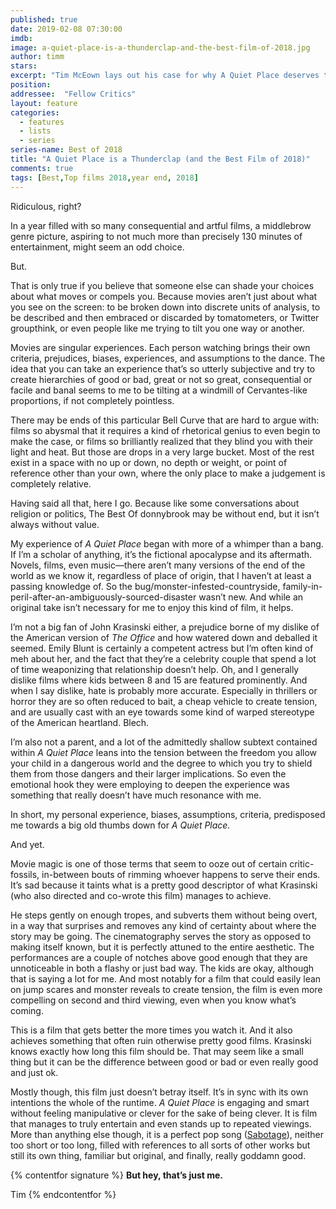 ```yaml
---
published: true
date: 2019-02-08 07:30:00
imdb: 
image: a-quiet-place-is-a-thunderclap-and-the-best-film-of-2018.jpg
author: timm 
stars: 
excerpt: "Tim McEown lays out his case for why A Quiet Place deserves to be called the Best Film of 2018."
position: 
addressee:  "Fellow Critics"
layout: feature
categories: 
  - features
  - lists
  - series
series-name: Best of 2018
title: "A Quiet Place is a Thunderclap (and the Best Film of 2018)"
comments: true
tags: [Best,Top films 2018,year end, 2018]
---
```

Ridiculous, right?

In a year filled with so many consequential and artful films, a middlebrow genre picture, aspiring to not much more than precisely 130 minutes of entertainment, might seem an odd choice.

But.

That is only true if you believe that someone else can shade your choices about what moves or compels you. Because movies aren’t just about what you see on the screen: to be broken down into discrete units of analysis, to be described and then embraced or discarded by tomatometers, or Twitter groupthink, or even people like me trying to tilt you one way or another.

Movies are singular experiences. Each person watching brings their own criteria, prejudices, biases, experiences, and assumptions to the dance. The idea that you can take an experience that’s so utterly subjective and try to create hierarchies of good or bad, great or not so great, consequential or facile and banal seems to me to be tilting at a windmill of Cervantes-like proportions, if not completely pointless.

There may be ends of this particular Bell Curve that are hard to argue with: films so abysmal that it requires a kind of rhetorical genius to even begin to make the case, or films so brilliantly realized that they blind you with their light and heat. But those are drops in a very large bucket. Most of the rest exist in a space with no up or down, no depth or weight, or point of reference other than your own, where the only place to make a judgement is completely relative.

Having said all that, here I go. Because like some conversations about religion or politics, The Best Of donnybrook may be without end, but it isn’t always without value.

My experience of _A Quiet Place_ began with more of a whimper than a bang. If I’m a scholar of anything, it’s the fictional apocalypse and its aftermath. Novels, films, even music—there aren’t many versions of the end of the world as we know it, regardless of place of origin, that I haven’t at least a passing knowledge of. So the bug/monster-infested-countryside, family-in-peril-after-an-ambiguously-sourced-disaster wasn’t new. And while an original take isn’t necessary for me to enjoy this kind of film, it helps.

I’m not a big fan of John Krasinski either, a prejudice borne of my dislike of the American version of _The Office_ and how watered down and deballed it seemed. Emily Blunt is certainly a competent actress but I’m often kind of meh about her, and the fact that they’re a celebrity couple that spend a lot of time weaponizing that relationship doesn’t help. Oh, and I generally dislike films where kids between 8 and 15 are featured prominently. And when I say dislike, hate is probably more accurate. Especially in thrillers or horror they are so often reduced to bait, a cheap vehicle to create tension, and are usually cast with an eye towards some kind of warped stereotype of the American heartland. Blech.

I’m also not a parent, and a lot of the admittedly shallow subtext contained within _A Quiet Place_ leans into the tension between the freedom you allow your child in a dangerous world and the degree to which you try to shield them from those dangers and their larger implications. So even the emotional hook they were employing to deepen the experience was something that really doesn’t have much resonance with me.

In short, my personal experience, biases, assumptions, criteria, predisposed me towards a big old thumbs down for _A Quiet Place._

And yet.

Movie magic is one of those terms that seem to ooze out of certain critic-fossils, in-between bouts of rimming whoever happens to serve their ends. It’s sad because it taints what is a pretty good descriptor of what Krasinski (who also directed and co-wrote this film) manages to achieve.

He steps gently on enough tropes, and subverts them without being overt, in a way that surprises and removes any kind of certainty about where the story may be going. The cinematography serves the story as opposed to making itself known, but it is perfectly attuned to the entire aesthetic. The performances are a couple of notches above good enough that they are unnoticeable in both a flashy or just bad way. The kids are okay,  although that is saying a lot for me. And most notably for a film that could easily lean on jump scares and monster reveals to create tension, the film is even more compelling on second and third viewing, even when you know what’s coming.

This is a film that gets better the more times you watch it. And it also achieves something that often ruin otherwise pretty good films. Krasinski knows exactly how long this film should be. That may seem like a small thing but it can be the difference between good or bad or even really good and just ok.

Mostly though, this film just doesn’t betray itself. It’s in sync with its own intentions the whole of the runtime. _A Quiet Place_ is engaging and smart without feeling manipulative or clever for the sake of being clever. It is film that manages to truly entertain and even stands up to repeated viewings. More than anything else though, it is a perfect pop song ([Sabotage](https://www.youtube.com/watch?v=z5rRZdiu1UE)), neither too short or too long, filled with references to all sorts of other works but still its own thing, familiar but original, and finally, really goddamn good.

{% contentfor signature %}
**But hey, that’s just me.**

Tim
{% endcontentfor %}